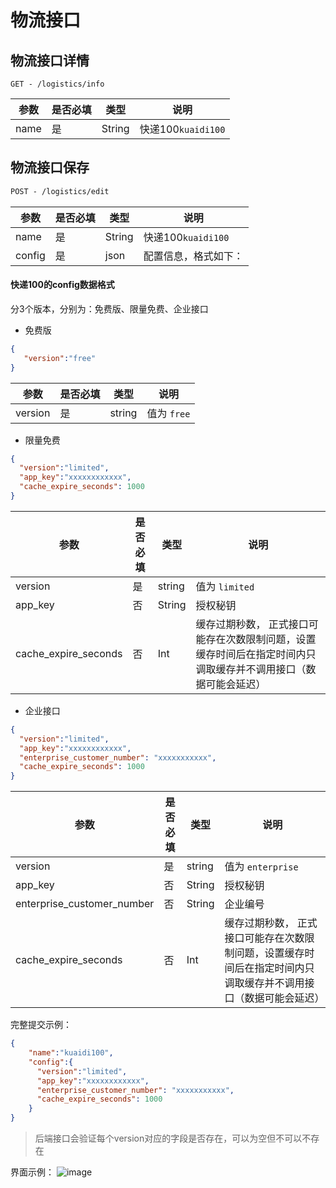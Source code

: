 # 物流接口

## 物流接口详情

```
GET - /logistics/info
```

| 参数 | 是否必填 | 类型   | 说明               |
| ---- | -------- | ------ | ------------------ |
| name | 是       | String | 快递100`kuaidi100` |

## 物流接口保存

```html
POST - /logistics/edit
```



| 参数   | 是否必填 | 类型   | 说明                 |
| ------ | -------- | ------ | -------------------- |
| name   | 是       | String | 快递100`kuaidi100`   |
| config | 是       | json   | 配置信息，格式如下： |

#### 快递100的config数据格式

分3个版本，分别为：免费版、限量免费、企业接口

- 免费版

```json
{
   "version":"free"
}
```

| 参数    | 是否必填 | 类型   | 说明         |
| ------- | -------- | ------ | ------------ |
| version | 是       | string | 值为  `free` |

- 限量免费

```json
{
  "version":"limited",
  "app_key":"xxxxxxxxxxxx",
  "cache_expire_seconds": 1000
}
```

| 参数                 | 是否必填 | 类型   | 说明                                                         |
| -------------------- | -------- | ------ | ------------------------------------------------------------ |
| version              | 是       | string | 值为 `limited`                                               |
| app_key              | 否       | String | 授权秘钥                                                     |
| cache_expire_seconds | 否       | Int    | 缓存过期秒数， 正式接口可能存在次数限制问题，设置缓存时间后在指定时间内只调取缓存并不调用接口（数据可能会延迟） |

- 企业接口

```json
{
  "version":"limited",
  "app_key":"xxxxxxxxxxxx",
  "enterprise_customer_number": "xxxxxxxxxxx",
  "cache_expire_seconds": 1000
}
```

| 参数                       | 是否必填 | 类型   | 说明                                                         |
| -------------------------- | -------- | ------ | ------------------------------------------------------------ |
| version                    | 是       | string | 值为 `enterprise`                                            |
| app_key                    | 否       | String | 授权秘钥                                                     |
| enterprise_customer_number | 否       | String | 企业编号                                                     |
| cache_expire_seconds       | 否       | Int    | 缓存过期秒数， 正式接口可能存在次数限制问题，设置缓存时间后在指定时间内只调取缓存并不调用接口（数据可能会延迟） |

完整提交示例：

```json
{
    "name":"kuaidi100",
    "config":{
      "version":"limited",
      "app_key":"xxxxxxxxxxxx",
      "enterprise_customer_number": "xxxxxxxxxxx",
      "cache_expire_seconds": 1000
    }
}
```

> 后端接口会验证每个version对应的字段是否存在，可以为空但不可以不存在

界面示例：
![image](https://ws1.sinaimg.cn/large/006tNbRwgy1fyk43on2mtj316k0dqgn1.jpg)